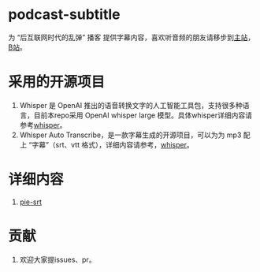# podcast-subtitle

为 “后互联网时代的乱弹” 播客 提供字幕内容，喜欢听音频的朋友请移步到[主站](https://pie.wetime.com/)，[B站](https://space.bilibili.com/760331/channel/collectiondetail?sid=276050/)。


# 采用的开源项目

1. Whisper 是 OpenAI 推出的语音转换文字的人工智能工具包，支持很多种语言，目前本repo采用 OpenAI whisper  large 模型。具体whisper详细内容请参考[whisper](https://github.com/openai/whisper/)。
2. Whisper Auto Transcribe，是一款字幕生成的开源项目，可以为为 mp3 配上 “字幕”（srt、vtt 格式），详细内容请参考，[whisper](https://github.com/tomchang25/whisper-auto-transcribe)。

# 详细内容
1. [pie-srt](./pie-srt.md)

# 贡献
1. 欢迎大家提issues、pr。

